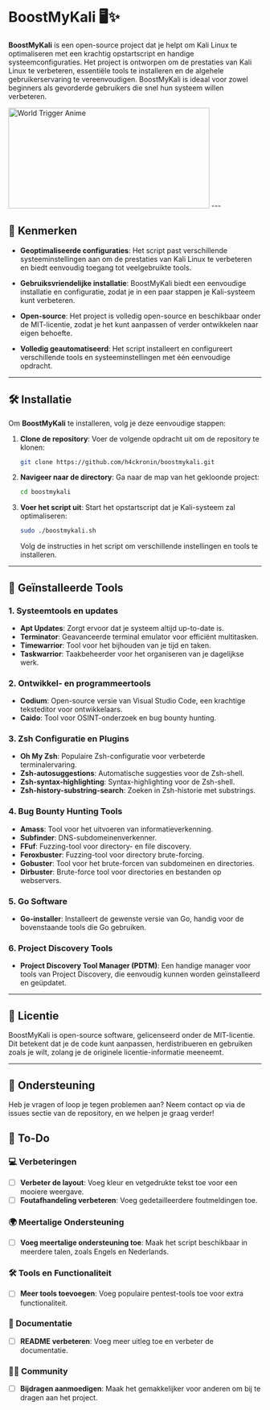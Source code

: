 # BoostMyKali 🖥️✨

**BoostMyKali** is een open-source project dat je helpt om Kali Linux te optimaliseren met een krachtig opstartscript en handige systeemconfiguraties. Het project is ontworpen om de prestaties van Kali Linux te verbeteren, essentiële tools te installeren en de algehele gebruikerservaring te vereenvoudigen. BoostMyKali is ideaal voor zowel beginners als gevorderde gebruikers die snel hun systeem willen verbeteren.

<img src="https://media1.tenor.com/m/ent7ezY8bqkAAAAd/world-trigger-anime.gif" alt="World Trigger Anime" width="400" height="200">  
---

## 🚀 Kenmerken

- **Geoptimaliseerde configuraties**: Het script past verschillende systeeminstellingen aan om de prestaties van Kali Linux te verbeteren en biedt eenvoudig toegang tot veelgebruikte tools.
  
- **Gebruiksvriendelijke installatie**: BoostMyKali biedt een eenvoudige installatie en configuratie, zodat je in een paar stappen je Kali-systeem kunt verbeteren.

- **Open-source**: Het project is volledig open-source en beschikbaar onder de MIT-licentie, zodat je het kunt aanpassen of verder ontwikkelen naar eigen behoefte.

- **Volledig geautomatiseerd**: Het script installeert en configureert verschillende tools en systeeminstellingen met één eenvoudige opdracht.

---

## 🛠️ Installatie

Om **BoostMyKali** te installeren, volg je deze eenvoudige stappen:

1. **Clone de repository**:
   Voer de volgende opdracht uit om de repository te klonen:
   ```bash
   git clone https://github.com/h4ckronin/boostmykali.git
   ```

2. **Navigeer naar de directory**:
   Ga naar de map van het gekloonde project:
   ```bash
   cd boostmykali
   ```

3. **Voer het script uit**:
   Start het opstartscript dat je Kali-systeem zal optimaliseren:
   ```bash
   sudo ./boostmykali.sh
   ```

   Volg de instructies in het script om verschillende instellingen en tools te installeren.

---

## 🧰 Geïnstalleerde Tools

### 1. **Systeemtools en updates**
   - **Apt Updates**: Zorgt ervoor dat je systeem altijd up-to-date is.
   - **Terminator**: Geavanceerde terminal emulator voor efficiënt multitasken.
   - **Timewarrior**: Tool voor het bijhouden van je tijd en taken.
   - **Taskwarrior**: Taakbeheerder voor het organiseren van je dagelijkse werk.

### 2. **Ontwikkel- en programmeertools**
   - **Codium**: Open-source versie van Visual Studio Code, een krachtige teksteditor voor ontwikkelaars.
   - **Caido**: Tool voor OSINT-onderzoek en bug bounty hunting.

### 3. **Zsh Configuratie en Plugins**
   - **Oh My Zsh**: Populaire Zsh-configuratie voor verbeterde terminalervaring.
   - **Zsh-autosuggestions**: Automatische suggesties voor de Zsh-shell.
   - **Zsh-syntax-highlighting**: Syntax-highlighting voor de Zsh-shell.
   - **Zsh-history-substring-search**: Zoeken in Zsh-historie met substrings.

### 4. **Bug Bounty Hunting Tools**
   - **Amass**: Tool voor het uitvoeren van informatieverkenning.
   - **Subfinder**: DNS-subdomeinenverkenner.
   - **FFuf**: Fuzzing-tool voor directory- en file discovery.
   - **Feroxbuster**: Fuzzing-tool voor directory brute-forcing.
   - **Gobuster**: Tool voor het brute-forcen van subdomeinen en directories.
   - **Dirbuster**: Brute-force tool voor directories en bestanden op webservers.

### 5. **Go Software**
   - **Go-installer**: Installeert de gewenste versie van Go, handig voor de bovenstaande tools die Go gebruiken.

### 6. **Project Discovery Tools**
   - **Project Discovery Tool Manager (PDTM)**: Een handige manager voor tools van Project Discovery, die eenvoudig kunnen worden geïnstalleerd en geüpdatet.

---

## 📜 Licentie

BoostMyKali is open-source software, gelicenseerd onder de MIT-licentie. Dit betekent dat je de code kunt aanpassen, herdistribueren en gebruiken zoals je wilt, zolang je de originele licentie-informatie meeneemt.

---

## 💬 Ondersteuning

Heb je vragen of loop je tegen problemen aan? Neem contact op via de issues sectie van de repository, en we helpen je graag verder!

## 📝 To-Do

### 💻 Verbeteringen
- [ ] **Verbeter de layout**: Voeg kleur en vetgedrukte tekst toe voor een mooiere weergave.
- [ ] **Foutafhandeling verbeteren**: Voeg gedetailleerdere foutmeldingen toe.

### 🌍 Meertalige Ondersteuning
- [ ] **Voeg meertalige ondersteuning toe**: Maak het script beschikbaar in meerdere talen, zoals Engels en Nederlands.

### 🛠️ Tools en Functionaliteit
- [ ] **Meer tools toevoegen**: Voeg populaire pentest-tools toe voor extra functionaliteit.

### 🧰 Documentatie
- [ ] **README verbeteren**: Voeg meer uitleg toe en verbeter de documentatie.

### 🧑‍💻 Community
- [ ] **Bijdragen aanmoedigen**: Maak het gemakkelijker voor anderen om bij te dragen aan het project.


